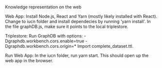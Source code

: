 Knowledge representation on the web

Web App:
Install Node.js, React and Yarn (mostly likely installed with React).
Change to iucn folder and install dependecies by running 'yarn install'.
In the file graphDB.js, make sure it points to the local triplestore.

Triplestore:
Run GraphDB with options: -Dgraphdb.workbench.cors.enable=true
                          -Dgraphdb.workbench.cors.origin=*
Import complete_dataset.ttl.

Run Web App:
In the iucn folder, run yarn start. This should open up the web app in the browser.
